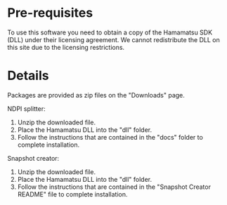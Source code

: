 # Pre-requisites #

To use this software you need to obtain a copy of the Hamamatsu SDK (DLL) under their licensing agreement. We cannot redistribute the DLL on this site due to the licensing restrictions.


# Details #

Packages are provided as zip files on the "Downloads" page.

NDPI splitter:
1. Unzip the downloaded file.
2. Place the Hamamatsu DLL into the "dll" folder.
3. Follow the instructions that are contained in the "docs" folder to complete installation.

Snapshot creator:
1. Unzip the downloaded file.
2. Place the Hamamatsu DLL into the "dll" folder.
3. Follow the instructions that are contained in the "Snapshot Creator README" file to complete installation.